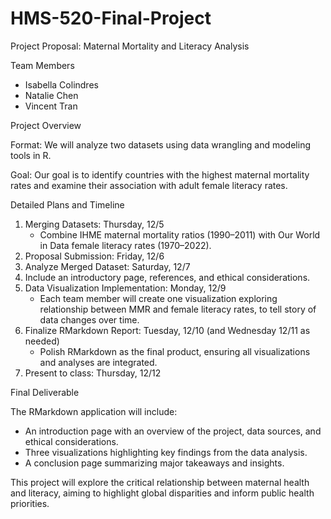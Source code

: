 # HMS-520-Final-Project

Project Proposal: Maternal Mortality and Literacy Analysis

Team Members
- Isabella Colindres
- Natalie Chen
- Vincent Tran

Project Overview

Format:
We will analyze two datasets using data wrangling and modeling tools in R.

Goal:
Our goal is to identify countries with the highest maternal mortality rates and examine their association with adult female literacy rates.

Detailed Plans and Timeline

1. Merging Datasets: Thursday, 12/5
   - Combine IHME maternal mortality ratios (1990–2011) with Our World in Data female literacy rates (1970–2022).
2. Proposal Submission: Friday, 12/6
3. Analyze Merged Dataset: Saturday, 12/7
4. Include an introductory page, references, and ethical considerations.
5. Data Visualization Implementation: Monday, 12/9
   - Each team member will create one visualization exploring relationship between MMR and female literacy rates, to tell story of data changes over time.
6. Finalize RMarkdown Report: Tuesday, 12/10 (and Wednesday 12/11 as needed)
   - Polish RMarkdown as the final product, ensuring all visualizations and analyses are integrated.
7. Present to class: Thursday, 12/12
  
Final Deliverable

The RMarkdown application will include:
- An introduction page with an overview of the project, data sources, and ethical considerations.
- Three visualizations highlighting key findings from the data analysis.
- A conclusion page summarizing major takeaways and insights.
  
This project will explore the critical relationship between maternal health and literacy, aiming to highlight global disparities and inform public health priorities.
